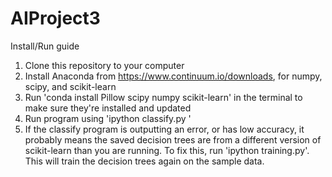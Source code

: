 # AIProject3

Install/Run guide

1. Clone this repository to your computer
2. Install Anaconda from https://www.continuum.io/downloads, for numpy, scipy, and scikit-learn
3. Run 'conda install Pillow scipy numpy scikit-learn' in the terminal to make sure they're installed and updated
4. Run program using 'ipython classify.py <insert image path here>'
5. If the classify program is outputting an error, or has low accuracy, it probably means the saved decision trees are from a different version of scikit-learn than you are running. To fix this, run 'ipython training.py'. This will train the decision trees again on the sample data.
